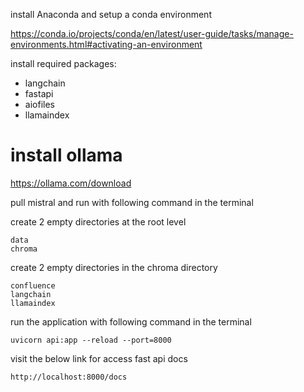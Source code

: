 install Anaconda and setup a conda environment

https://conda.io/projects/conda/en/latest/user-guide/tasks/manage-environments.html#activating-an-environment

install required packages:
* langchain
* fastapi
* aiofiles
* llamaindex


# install ollama

https://ollama.com/download

pull mistral and run with following command in the terminal

create 2 empty directories at the root level
```
data
chroma
```

create 2 empty directories in the chroma directory
```
confluence
langchain
llamaindex
```


run the application with following command in the terminal
```
uvicorn api:app --reload --port=8000
```


visit the below link for access fast api docs
```
http://localhost:8000/docs
```
